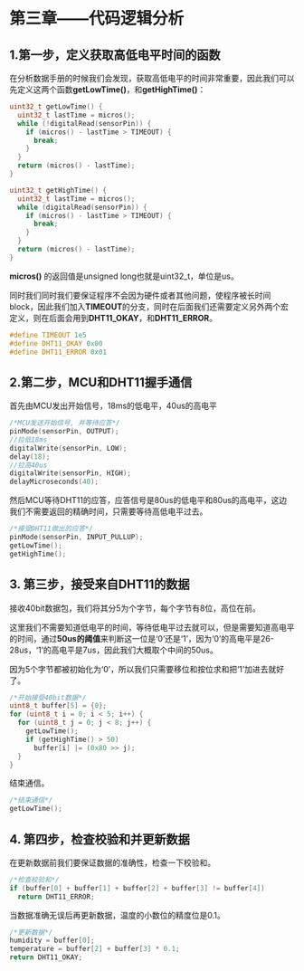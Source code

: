 # 第三章——代码逻辑分析

## 1.第一步，定义获取高低电平时间的函数

在分析数据手册的时候我们会发现，获取高低电平的时间非常重要，因此我们可以先定义这两个函数**getLowTime()**，和**getHighTime()**：

```cpp
uint32_t getLowTime() {
  uint32_t lastTime = micros();
  while (!digitalRead(sensorPin)) {
    if (micros() - lastTime > TIMEOUT) {
      break;
    }
  }
  return (micros() - lastTime);
}
```

```cpp
uint32_t getHighTime() {
  uint32_t lastTime = micros();
  while (digitalRead(sensorPin)) {
    if (micros() - lastTime > TIMEOUT) {
      break;
    }
  }
  return (micros() - lastTime);
}
```

**micros()** 的返回值是unsigned long也就是uint32_t，单位是us。

同时我们同时我们要保证程序不会因为硬件或者其他问题，使程序被长时间block，因此我们加入**TIMEOUT**的分支，同时在后面我们还需要定义另外两个宏定义，则在后面会用到**DHT11_OKAY**，和**DHT11_ERROR**。

```cpp
#define TIMEOUT 1e5
#define DHT11_OKAY 0x00
#define DHT11_ERROR 0x01
```

## 2.第二步，MCU和DHT11握手通信

首先由MCU发出开始信号，18ms的低电平，40us的高电平

```cpp
/*MCU发送开始信号, 并等待应答*/
pinMode(sensorPin, OUTPUT);
//拉低18ms
digitalWrite(sensorPin, LOW);
delay(18);
//拉高40us
digitalWrite(sensorPin, HIGH);
delayMicroseconds(40);
```

然后MCU等待DHT11的应答，应答信号是80us的低电平和80us的高电平，这边我们不需要返回的精确时间，只需要等待高低电平过去。


```cpp
/*接受DHT11做出的应答*/
pinMode(sensorPin, INPUT_PULLUP);
getLowTime();
getHighTime();
```

## 3. 第三步，接受来自DHT11的数据

接收40bit数据包，我们将其分5为个字节，每个字节有8位，高位在前。

这里我们不需要知道低电平的时间，等待低电平过去就可以，但是需要知道高电平的时间，通过**50us的阈值**来判断这一位是‘0’还是‘1’，因为‘0’的高电平是26-28us，‘1’的高电平是7us，因此我们大概取个中间的50us。

因为5个字节都被初始化为‘0’，所以我们只需要移位和按位求和把‘1’加进去就好了。

```cpp
/*开始接受40bit数据*/
uint8_t buffer[5] = {0};
for (uint8_t i = 0; i < 5; i++) {
  for (uint8_t j = 0; j < 8; j++) {
    getLowTime();
    if (getHighTime() > 50)
      buffer[i] |= (0x80 >> j);
  }
}
```

结束通信。

```cpp
/*结束通信*/
getLowTime();
```

## 4. 第四步，检查校验和并更新数据

在更新数据前我们要保证数据的准确性，检查一下校验和。

```cpp
/*检查校验和*/
if (buffer[0] + buffer[1] + buffer[2] + buffer[3] != buffer[4])
  return DHT11_ERROR;

```

当数据准确无误后再更新数据，温度的小数位的精度位是0.1。

```cpp
/*更新数据*/
humidity = buffer[0];
temperature = buffer[2] + buffer[3] * 0.1;
return DHT11_OKAY;
```
